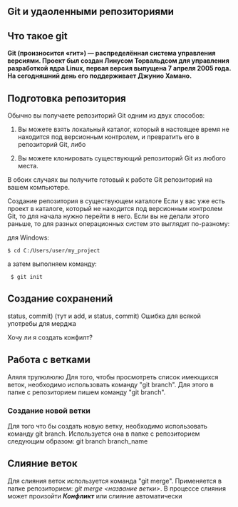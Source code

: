 ## Git и удаоленными репозиториями

## Что такое git

**Git (произносится «гит») — распределённая система управления версиями. Проект был создан Линусом Торвальдсом для управления разработкой ядра Linux, первая версия выпущена 7 апреля 2005 года. На сегодняшний день его поддерживает Джунио Хамано.**

## Подготовка репозитория

Обычно вы получаете репозиторий Git одним из двух способов:

   1. Вы можете взять локальный каталог, который в настоящее время не находится под версионным контролем, и превратить его в репозиторий Git, либо

   2. Вы можете клонировать существующий репозиторий Git из любого места.

В обоих случаях вы получите готовый к работе Git репозиторий на вашем компьютере.

Создание репозитория в существующем каталоге
Если у вас уже есть проект в каталоге, который не находится под версионным контролем Git, то для начала нужно перейти в него. Если вы не делали этого раньше, то для разных операционных систем это выглядит по-разному:

для Windows:

    $ cd C:/Users/user/my_project

а затем выполняем команду:

     $ git init

## Создание сохранений

 status, commit)
(тут и add, и status, commit) Ошибка для всякой употребы для мерджа

Хочу ли я создать конфилт?


## Работа с ветками
   Аляля трулюлюлю
   Для того, чтобы просмотреть список имеющихся веток, необходимо использовать команду "git branch". Для этого в папке с репозиторием пишем команду "git branch".


### Создание новой ветки

Для того что бы создать новую ветку, необходимо использовать команду git branch. Используется она в папке с репозиторием следующим образом: git branch branch_name

## Слияние веток

Для слияния веток используется команда "git merge". Применяется в папке репозиторием: *git merge <название ветки>*. В процессе слияния может произойти ***Конфликт*** или слияние автоматически



